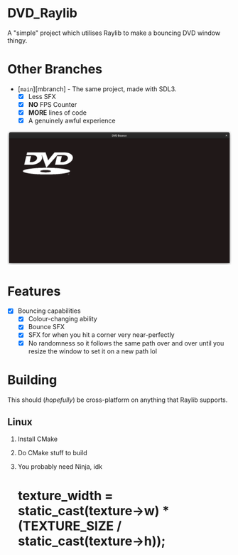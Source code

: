 # DVD_Raylib
A "simple" project which utilises Raylib to make a bouncing DVD window thingy.

# Other Branches
- [`main`][mbranch] - The same project, made with SDL3.
  - [x] Less SFX
  - [x] **NO** FPS Counter
  - [x] **MORE** lines of code
  - [x] A genuinely awful experience

![img.png](img.png)

# Features
- [x] Bouncing capabilities
  - [x] Colour-changing ability
  - [x] Bounce SFX
  - [x] SFX for when you hit a corner very near-perfectly
  - [x] No randomness so it follows the same path over and over until you resize the window to set it on a new path lol

# Building
This should (*hopefully*) be cross-platform on anything that Raylib supports.
## Linux
1. Install CMake
2. Do CMake stuff to build
3. You probably need Ninja, idk

   # texture_width = static_cast<float>(texture->w) * (TEXTURE_SIZE / static_cast<float>(texture->h));